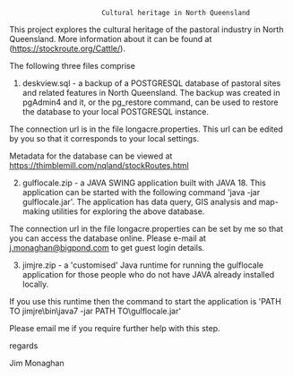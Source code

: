                            Cultural heritage in North Queensland

This project explores the cultural heritage of the pastoral industry in North Queensland.
More information about it can be found at (https://stockroute.org/Cattle/).

The following three files comprise


1. deskview.sql - a backup of a POSTGRESQL database of pastoral sites and related features in North Queensland.
The backup was created in pgAdmin4 and it, or the pg_restore command, can be used to restore the database to
your local POSTGRESQL instance. 

The connection url is in the file longacre.properties. This url can be edited by you so that it corresponds to 
your local settings.

Metadata for the database can be viewed at https://thimblemill.com/nqland/stockRoutes.html



2. gulflocale.zip -  a JAVA SWING application built with JAVA 18. This application can be started with 
the following command  'java -jar gulflocale.jar'. The application has data query, GIS analysis and 
map-making utilities for exploring the above database.

The connection url in the file longacre.properties can be set by me so that you can access the database online.
Please e-mail at  j.monaghan@bigpond.com  to get guest login details.
  

   
3. jimjre.zip - a 'customised' Java runtime for running the gulflocale application for those people who do  not
have JAVA already installed locally. 

If you use  this runtime then the command to start the application is  'PATH TO jimjre\bin\java7 -jar PATH TO\gulflocale.jar'

Please email me if you require further help with this step.


regards


Jim Monaghan



